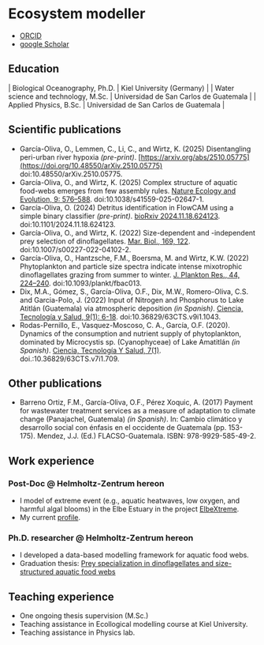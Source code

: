 # Ecosystem modeller
- [ORCID](https://orcid.org/0000-0001-6060-2001)
- [google Scholar](https://scholar.google.com/citations?user=OKWEqvAAAAAJ&hl=de&oi=ao)
  
## Education
| Biological Oceanography, Ph.D. | Kiel University (Germany) |
| Water science and technology, M.Sc. | Universidad de San Carlos de Guatemala |
| Applied Physics, B.Sc. | Universidad de San Carlos de Guatemala |

## Scientific publications
 - García-Oliva, O., Lemmen, C., Li, C., and Wirtz, K. (2025) Disentangling peri-urban river hypoxia *(pre-print)*. [https://arxiv.org/abs/2510.05775](https://doi.org/10.48550/arXiv.2510.05775) doi:10.48550/arXiv.2510.05775.
 - García-Oliva, O., and Wirtz, K. (2025) Complex structure of aquatic food-webs emerges from few assembly rules. [Nature Ecology and Evolution, 9: 576–588](https://www.nature.com/articles/s41559-025-02647-1). doi:10.1038/s41559-025-02647-1. 
 - García-Oliva, O. (2024) Detritus identification in FlowCAM using a simple binary classifier *(pre-print)*. [bioRxiv 2024.11.18.624123](https://doi.org/10.1101/2024.11.18.624123). doi:10.1101/2024.11.18.624123.  
 - García-Oliva, O., and Wirtz, K. (2022) Size-dependent and -independent prey selection of dinoflagellates. [Mar. Biol., 169, 122](https://link.springer.com/article/10.1007/s00227-022-04102-2). doi:10.1007/s00227-022-04102-2.
 - García-Oliva, O., Hantzsche, F.M., Boersma, M. and Wirtz, K.W. (2022) Phytoplankton and particle size spectra indicate intense mixotrophic dinoflagellates grazing from summer to winter. [J. Plankton Res., 44, 224–240](academic.oup.com/plankt/article/44/2/224/6546857). doi:10.1093/plankt/fbac013.
 - Dix, M.A., Gómez, S., García-Oliva, O.F., Dix, M.W., Romero-Oliva, C.S. and Garcia-Polo, J. (2022) Input of Nitrogen and Phosphorus to Lake Atitlán (Guatemala) via atmospheric deposition *(in Spanish)*. [Ciencia, Tecnologı́a y Salud, 9(1): 6-18](https://revistas.usac.edu.gt/index.php/cytes/article/view/1043). doi:10.36829/63CTS.v9i1.1043.
 - Rodas-Pernillo, E., Vasquez-Moscoso, C. A., García, O.F. (2020). Dynamics of the consumption and nutrient supply of phytoplankton, dominated by Microcystis sp. (Cyanophyceae) of Lake Amatitlán *(in Spanish)*. [Ciencia, Tecnología Y Salud, 7(1)](https://revistas.usac.edu.gt/index.php/cytes/article/view/709). doi.:10.36829/63CTS.v7i1.709.

## Other publications
 - Barreno Ortiz, F.M., García-Oliva, O.F., Pérez Xoquic, A. (2017) Payment for wastewater treatment services as a measure of adaptation to climate change (Panajachel, Guatemala) *(in Spanish)*. In: Cambio climático y desarrollo social con énfasis en el occidente de Guatemala (pp. 153-175). Mendez, J.J. (Ed.) FLACSO-Guatemala. ISBN: 978-9929-585-49-2.

## Work experience
### Post-Doc @ Helmholtz-Zentrum hereon
 - I model of extreme event (e.g., aquatic heatwaves, low oxygen, and harmful algal blooms) in the Elbe Estuary in the project [ElbeXtreme](https://www.hereon.de/institutes/carbon_cycles/global_coast/projects/116521/index.php.en).
 - My current [profile](https://www.hereon.de/institutes/coastal_systems_analysis_modeling/ecosystem_modelling/team/098789/index.php.de).
  
### Ph.D. researcher @ Helmholtz-Zentrum hereon
 - I developed a data-based modelling framework for aquatic food webs.
 - Graduation thesis: [Prey specialization in dinoflagellates and size-structured aquatic food webs](https://macau.uni-kiel.de/receive/macau_mods_00004845?lang=en)

## Teaching experience
 - One ongoing thesis supervision (M.Sc.)
 - Teaching assistance in Ecollogical modelling course at Kiel University.
 - Teaching assistance in Physics lab.
